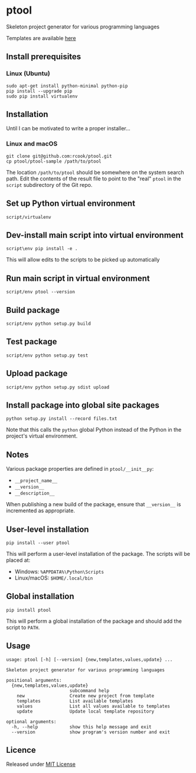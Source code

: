 # ptool

Skeleton project generator for various programming languages

Templates are available [here][ptool-templates]

## Install prerequisites

### Linux (Ubuntu)

```
sudo apt-get install python-minimal python-pip
pip install --upgrade pip
sudo pip install virtualenv
```

## Installation

Until I can be motivated to write a proper installer&hellip;

### Linux and macOS

```
git clone git@github.com:rcook/ptool.git
cp ptool/ptool-sample /path/to/ptool
```

The location `/path/to/ptool` should be somewhere on the system search path. Edit the contents of the result file to point to the "real" `ptool` in the `script` subdirectory of the Git repo.

## Set up Python virtual environment

```
script/virtualenv
```

## Dev-install main script into virtual environment

```
script\env pip install -e .
```

This will allow edits to the scripts to be picked up automatically

## Run main script in virtual environment

```
script/env ptool --version
```

## Build package

```
script/env python setup.py build
```

## Test package

```
script/env python setup.py test
```

## Upload package

```
script/env python setup.py sdist upload
```

## Install package into global site packages

```
python setup.py install --record files.txt
```

Note that this calls the `python` global Python instead of the Python in the project's virtual environment.

## Notes

Various package properties are defined in `ptool/__init__py`:

* `__project_name__`
* `__version__`
* `__description__`

When publishing a new build of the package, ensure that `__version__` is incremented as appropriate.

## User-level installation

```
pip install --user ptool
```

This will perform a user-level installation of the package. The scripts will be placed at:

* Windows: `%APPDATA%\Python\Scripts`
* Linux/macOS: `$HOME/.local/bin`

## Global installation

```
pip install ptool
```

This will perform a global installation of the package and should add the script to `PATH`.

## Usage

```
usage: ptool [-h] [--version] {new,templates,values,update} ...

Skeleton project generator for various programming languages

positional arguments:
  {new,templates,values,update}
                        subcommand help
    new                 Create new project from template
    templates           List available templates
    values              List all values available to templates
    update              Update local template repository

optional arguments:
  -h, --help            show this help message and exit
  --version             show program's version number and exit
```

## Licence

Released under [MIT License][licence]

[licence]: LICENSE
[ptool-templates]: https://github.com/rcook/ptool-templates